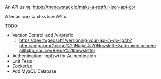 An API using: https://thenewstack.io/make-a-restful-json-api-go/ 

A better way to structure API's

TODO:

- Version Control: add /v1/prefix
  - https://dev.to/geosoft1/versioning-your-api-in-go-1g4h?utm_campaign=Golang%20Ninjas%20Newsletter&utm_medium=email&utm_source=Revue%20newsletter
- Authentication: impl jwt for Authentication
- Unit Tests
- Dockerize
- Add MySQL Database